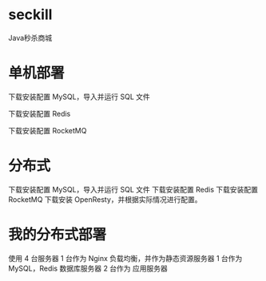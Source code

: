 # seckill
Java秒杀商城

# 单机部署
下载安装配置 MySQL，导入并运行 SQL 文件

下载安装配置 Redis

下载安装配置 RocketMQ

# 分布式
下载安装配置 MySQL，导入并运行 SQL 文件
下载安装配置 Redis
下载安装配置 RocketMQ
下载安装 OpenResty，并根据实际情况进行配置。

# 我的分布式部署
使用 4 台服务器
  1 台作为 Nginx 负载均衡，并作为静态资源服务器
  1 台作为 MySQL，Redis 数据库服务器
  2 台作为 应用服务器
